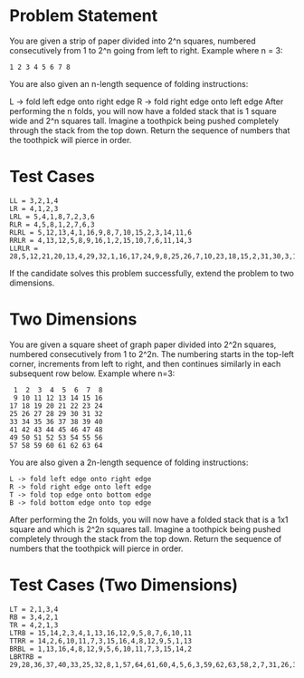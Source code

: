 # Problem Statement
You are given a strip of paper divided into 2^n squares, numbered consecutively from 1 to 2^n going from left to right. Example where n = 3:

	1 2 3 4 5 6 7 8

You are also given an n-length sequence of folding instructions:

L -> fold left edge onto right edge
R -> fold right edge onto left edge
After performing the n folds, you will now have a folded stack that is 1 square wide and 2^n squares tall. Imagine a toothpick being pushed completely through the stack from the top down. Return the sequence of numbers that the toothpick will pierce in order.

# Test Cases

	LL = 3,2,1,4
	LR = 4,1,2,3
	LRL = 5,4,1,8,7,2,3,6
	RLR = 4,5,8,1,2,7,6,3
	RLRL = 5,12,13,4,1,16,9,8,7,10,15,2,3,14,11,6
	RRLR = 4,13,12,5,8,9,16,1,2,15,10,7,6,11,14,3
	LLRLR = 28,5,12,21,20,13,4,29,32,1,16,17,24,9,8,25,26,7,10,23,18,15,2,31,30,3,14,19,22,11,6,27

If the candidate solves this problem successfully, extend the problem to two dimensions.

# Two Dimensions
You are given a square sheet of graph paper divided into 2^2n squares, numbered consecutively from 1 to 2^2n.  The numbering starts in the top-left corner, increments from left to right, and then continues similarly in each subsequent row below.  Example where n=3:

	 1  2  3  4  5  6  7  8
	 9 10 11 12 13 14 15 16
	17 18 19 20 21 22 23 24
	25 26 27 28 29 30 31 32
	33 34 35 36 37 38 39 40
	41 42 43 44 45 46 47 48
	49 50 51 52 53 54 55 56
	57 58 59 60 61 62 63 64

You are also given a 2n-length sequence of folding instructions:

	L -> fold left edge onto right edge
	R -> fold right edge onto left edge
	T -> fold top edge onto bottom edge
	B -> fold bottom edge onto top edge

After performing the 2n folds, you will now have a folded stack that is a 1x1 square and which is 2^2n squares tall. Imagine a toothpick being pushed completely through the stack from the top down. Return the sequence of numbers that the toothpick will pierce in order.

# Test Cases (Two Dimensions)

	LT = 2,1,3,4
	RB = 3,4,2,1
	TR = 4,2,1,3
	LTRB = 15,14,2,3,4,1,13,16,12,9,5,8,7,6,10,11
	TTRR = 14,2,6,10,11,7,3,15,16,4,8,12,9,5,1,13
	BRBL = 1,13,16,4,8,12,9,5,6,10,11,7,3,15,14,2
	LBRTRB = 29,28,36,37,40,33,25,32,8,1,57,64,61,60,4,5,6,3,59,62,63,58,2,7,31,26,34,39,38,35,27,30,22,19,43,46,47,42,18,23,15,10,50,55,54,51,11,14,13,12,52,53,56,49,9,16,24,17,41,48,45,44,20,21
